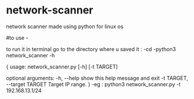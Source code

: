 # network-scanner
network scanner made using python for linux os

#to use -

to run it in terminal go to the directory where u saved it :
-cd <directory>
-python3 network_scanner -h
  
 { 
usage: network_scanner.py [-h] [-t TARGET]

optional arguments:
  -h, --help            show this help message and exit
  -t TARGET, --target TARGET
                        Target IP range.
  }
  -eg :
  python3 network_scanner.py -t 192.168.13.1/24


  
